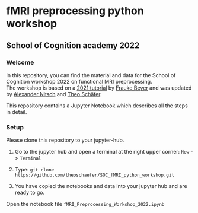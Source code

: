 # fMRI preprocessing python workshop
## School of Cognition academy 2022

### Welcome

In this repository, you can find the material and data for the School of Cognition workshop 2022 on functional MRI preprocessing.  
The workshop is based on a [2021 tutorial](https://gitlab-ce.gwdg.de/frauke.beyer/soc_coding_tutorials) by [Frauke Beyer](https://gitlab-ce.gwdg.de/frauke.beyer) and was updated by [Alexander Nitsch](https://github.com/nitschalex) and [Theo Schäfer](https://github.com/theoschaefer). 

This repository contains a Jupyter Notebook which describes all the steps in detail. 

### Setup
Please clone this repository to your jupyter-hub.

1. Go to the jupyter hub and open a terminal at the right upper corner: `New` -> `Terminal`

2. Type: `git clone https://github.com/theoschaefer/SOC_fMRI_python_workshop.git`

3. You have copied the notebooks and data into your jupyter hub and are ready to go. 

Open the notebook file `fMRI_Preprocessing_Workshop_2022.ipynb` 
